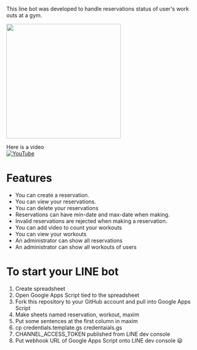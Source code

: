 This line bot was developed to handle reservations status of user's work outs at a gym.

<img src="https://user-images.githubusercontent.com/16299750/47833927-aecec780-dde0-11e8-95f3-56200b9eec4c.png" width="300">

Here is a video  
[![YouTube](https://img.youtube.com/vi/KLWUtxb32gY/0.jpg)](https://www.youtube.com/watch?v=KLWUtxb32gY)


# Features
- You can create a reservation.
- You can view your reservations.
- You can delete your reservations
- Reservations can have min-date and max-date when making.
- Invalid reservations are rejected when making a reservation.
- You can add video to count your workouts
- You can view your workouts
- An administrator can show all reservations
- An administrator can show all workouts of users

# To start your LINE bot
1. Create spreadsheet
2. Open Google Apps Script tied to the spreadsheet
3. Fork this repository to your GitHub account and pull into Google Apps Script
4. Make sheets named reservation, workout, maxim
5. Put some sentences at the first column in maxim
6. cp credentials.template.gs credentaials.gs
7. CHANNEL_ACCESS_TOKEN published from LINE dev console
8. Put webhook URL of Google Apps Script onto LINE dev console 😃
